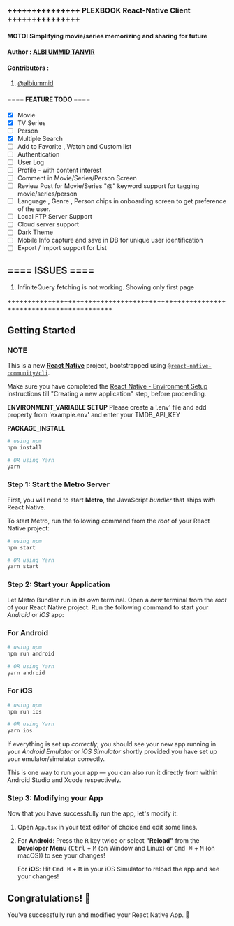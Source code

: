 ### +++++++++++++++ PLEXBOOK React-Native Client +++++++++++++++

#### MOTO: Simplifying movie/series memorizing and sharing for future

#### Author : [ALBI UMMID TANVIR](https://linkedin.com/in/albiummid)

#### Contributors :

1. [@albiummid](https://github.com/albiummid)

#### ==== FEATURE TODO ====

- [x] Movie
- [x] TV Series
- [ ] Person
- [x] Multiple Search
- [ ] Add to Favorite , Watch and Custom list
- [ ] Authentication
- [ ] User Log
- [ ] Profile - with content interest
- [ ] Comment in Movie/Series/Person Screen
- [ ] Review Post for Movie/Series "@" keyword support for tagging movie/series/person
- [ ] Language , Genre , Person chips in onboarding screen to get preference of the user.
- [ ] Local FTP Server Support
- [ ] Cloud server support
- [ ] Dark Theme
- [ ] Mobile Info capture and save in DB for unique user identification
- [ ] Export / Import support for List

## ==== ISSUES ====

1. InfiniteQuery fetching is not working. Showing only first page

++++++++++++++++++++++++++++++++++++++++++++++++++++++++++++++++++++++++++++++++

## Getting Started

### NOTE

This is a new [**React Native**](https://reactnative.dev) project, bootstrapped using [`@react-native-community/cli`](https://github.com/react-native-community/cli).

Make sure you have completed the [React Native - Environment Setup](https://reactnative.dev/docs/environment-setup) instructions till "Creating a new application" step, before proceeding.

**ENVIRONMENT_VARIABLE SETUP**
Please create a '.env' file and add property from 'example.env' and enter your TMDB_API_KEY

**PACKAGE_INSTALL**

```bash
# using npm
npm install

# OR using Yarn
yarn
```

### Step 1: Start the Metro Server

First, you will need to start **Metro**, the JavaScript _bundler_ that ships _with_ React Native.

To start Metro, run the following command from the _root_ of your React Native project:

```bash
# using npm
npm start

# OR using Yarn
yarn start
```

### Step 2: Start your Application

Let Metro Bundler run in its _own_ terminal. Open a _new_ terminal from the _root_ of your React Native project. Run the following command to start your _Android_ or _iOS_ app:

### For Android

```bash
# using npm
npm run android

# OR using Yarn
yarn android
```

### For iOS

```bash
# using npm
npm run ios

# OR using Yarn
yarn ios
```

If everything is set up _correctly_, you should see your new app running in your _Android Emulator_ or _iOS Simulator_ shortly provided you have set up your emulator/simulator correctly.

This is one way to run your app — you can also run it directly from within Android Studio and Xcode respectively.

### Step 3: Modifying your App

Now that you have successfully run the app, let's modify it.

1. Open `App.tsx` in your text editor of choice and edit some lines.
2. For **Android**: Press the <kbd>R</kbd> key twice or select **"Reload"** from the **Developer Menu** (<kbd>Ctrl</kbd> + <kbd>M</kbd> (on Window and Linux) or <kbd>Cmd ⌘</kbd> + <kbd>M</kbd> (on macOS)) to see your changes!

   For **iOS**: Hit <kbd>Cmd ⌘</kbd> + <kbd>R</kbd> in your iOS Simulator to reload the app and see your changes!

## Congratulations! :tada:

You've successfully run and modified your React Native App. :partying_face:
